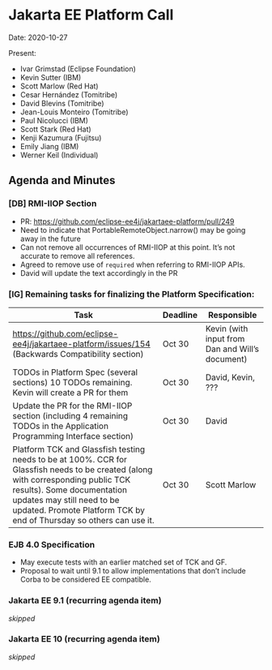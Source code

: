 # Jakarta EE Platform Call

Date: 2020-10-27

Present:

- Ivar Grimstad (Eclipse Foundation)
- Kevin Sutter (IBM)
- Scott Marlow (Red Hat)
- Cesar Hernández (Tomitribe)
- David Blevins (Tomitribe)
- Jean-Louis Monteiro (Tomitribe)
- Paul Nicolucci (IBM)
- Scott Stark (Red Hat)
- Kenji Kazumura (Fujitsu)
- Emily Jiang (IBM)
- Werner Keil (Individual)

## Agenda and Minutes

### [DB] RMI-IIOP Section

* PR: https://github.com/eclipse-ee4j/jakartaee-platform/pull/249
* Need to indicate that PortableRemoteObject.narrow() may be going away in the future
* Can not remove all occurrences of RMI-IIOP at this point.  It’s not accurate to remove all references.
* Agreed to remove use of `required` when referring to RMI-IIOP APIs.
* David will update the text accordingly in the PR

### [IG] Remaining tasks for finalizing the Platform Specification:

| Task | Deadline | Responsible |
| ---- | -------- | ----------- |
| https://github.com/eclipse-ee4j/jakartaee-platform/issues/154 (Backwards Compatibility section) | Oct 30 | Kevin (with input from Dan and Will’s document) |
| TODOs in Platform Spec (several sections) 10 TODOs remaining. Kevin will create a PR for them | Oct 30 | David, Kevin, ??? |
| Update the PR for the RMI-IIOP section (including 4 remaining TODOs in the Application Programming Interface section) | Oct 30 | David |
| Platform TCK and Glassfish testing needs to be at 100%.  CCR for Glassfish needs to be created (along with corresponding public TCK results).  Some documentation updates may still need to be updated.  Promote Platform TCK by end of Thursday so others can use it. | Oct 30 | Scott Marlow |

### EJB 4.0 Specification

* May execute tests with an earlier matched set of TCK and GF.
* Proposal to wait until 9.1 to allow implementations that don’t include Corba to be considered EE compatible.

### Jakarta EE 9.1 (recurring agenda item)

_skipped_

### Jakarta EE 10 (recurring agenda item)

_skipped_
